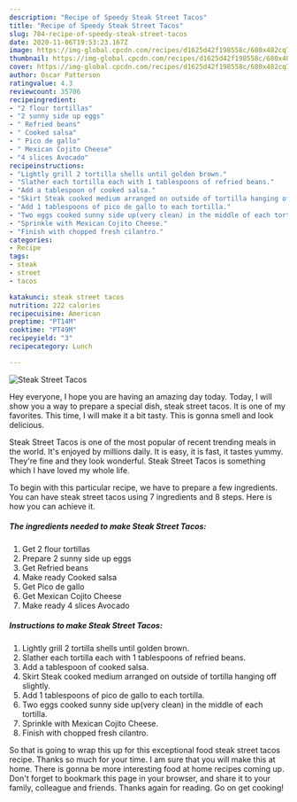 ```yaml
---
description: "Recipe of Speedy Steak Street Tacos"
title: "Recipe of Speedy Steak Street Tacos"
slug: 784-recipe-of-speedy-steak-street-tacos
date: 2020-11-06T19:53:23.167Z
image: https://img-global.cpcdn.com/recipes/d1625d42f198558c/680x482cq70/steak-street-tacos-recipe-main-photo.jpg
thumbnail: https://img-global.cpcdn.com/recipes/d1625d42f198558c/680x482cq70/steak-street-tacos-recipe-main-photo.jpg
cover: https://img-global.cpcdn.com/recipes/d1625d42f198558c/680x482cq70/steak-street-tacos-recipe-main-photo.jpg
author: Oscar Patterson
ratingvalue: 4.3
reviewcount: 35706
recipeingredient:
- "2 flour tortillas"
- "2 sunny side up eggs"
- " Refried beans"
- " Cooked salsa"
- " Pico de gallo"
- " Mexican Cojito Cheese"
- "4 slices Avocado"
recipeinstructions:
- "Lightly grill 2 tortilla shells until golden brown."
- "Slather each tortilla each with 1 tablespoons of refried beans."
- "Add a tablespoon of cooked salsa."
- "Skirt Steak cooked medium arranged on outside of tortilla hanging off slightly."
- "Add 1 tablespoons of pico de gallo to each tortilla."
- "Two eggs cooked sunny side up(very clean) in the middle of each tortilla."
- "Sprinkle with Mexican Cojito Cheese."
- "Finish with chopped fresh cilantro."
categories:
- Recipe
tags:
- steak
- street
- tacos

katakunci: steak street tacos 
nutrition: 222 calories
recipecuisine: American
preptime: "PT14M"
cooktime: "PT49M"
recipeyield: "3"
recipecategory: Lunch

---
```



![Steak Street Tacos](https://img-global.cpcdn.com/recipes/d1625d42f198558c/680x482cq70/steak-street-tacos-recipe-main-photo.jpg)

Hey everyone, I hope you are having an amazing day today. Today, I will show you a way to prepare a special dish, steak street tacos. It is one of my favorites. This time, I will make it a bit tasty. This is gonna smell and look delicious.



Steak Street Tacos is one of the most popular of recent trending meals in the world. It's enjoyed by millions daily. It is easy, it is fast, it tastes yummy. They're fine and they look wonderful. Steak Street Tacos is something which I have loved my whole life.


To begin with this particular recipe, we have to prepare a few ingredients. You can have steak street tacos using 7 ingredients and 8 steps. Here is how you can achieve it.

<!--inarticleads1-->

##### The ingredients needed to make Steak Street Tacos:

1. Get 2 flour tortillas
1. Prepare 2 sunny side up eggs
1. Get  Refried beans
1. Make ready  Cooked salsa
1. Get  Pico de gallo
1. Get  Mexican Cojito Cheese
1. Make ready 4 slices Avocado




<!--inarticleads2-->

##### Instructions to make Steak Street Tacos:

1. Lightly grill 2 tortilla shells until golden brown.
1. Slather each tortilla each with 1 tablespoons of refried beans.
1. Add a tablespoon of cooked salsa.
1. Skirt Steak cooked medium arranged on outside of tortilla hanging off slightly.
1. Add 1 tablespoons of pico de gallo to each tortilla.
1. Two eggs cooked sunny side up(very clean) in the middle of each tortilla.
1. Sprinkle with Mexican Cojito Cheese.
1. Finish with chopped fresh cilantro.




So that is going to wrap this up for this exceptional food steak street tacos recipe. Thanks so much for your time. I am sure that you will make this at home. There is gonna be more interesting food at home recipes coming up. Don't forget to bookmark this page in your browser, and share it to your family, colleague and friends. Thanks again for reading. Go on get cooking!
